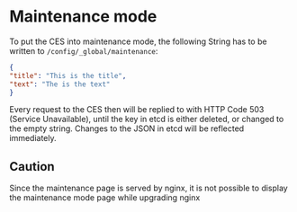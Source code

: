 # Maintenance mode

To put the CES into maintenance mode, the following String has to be written to `/config/_global/maintenance`:

```json
{
"title": "This is the title",
"text": "The is the text"
}
``` 
Every request to the CES then will be replied to with HTTP Code 503 (Service Unavailable), until the key in etcd is 
either deleted, or changed to the empty string. Changes to the JSON in etcd will be reflected immediately.

## Caution
Since the maintenance page is served by nginx, it is not possible to display the maintenance mode page while upgrading
nginx